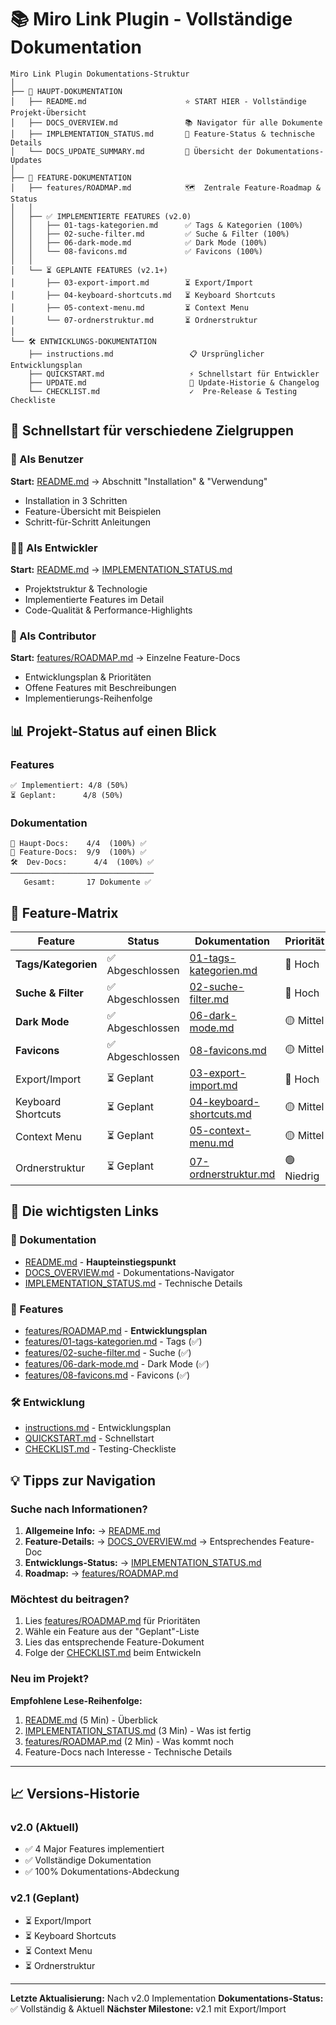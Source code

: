 # 📚 Miro Link Plugin - Vollständige Dokumentation

```
Miro Link Plugin Dokumentations-Struktur
│
├── 📖 HAUPT-DOKUMENTATION
│   ├── README.md                      ⭐ START HIER - Vollständige Projekt-Übersicht
│   ├── DOCS_OVERVIEW.md               📚 Navigator für alle Dokumente
│   ├── IMPLEMENTATION_STATUS.md       🎯 Feature-Status & technische Details
│   └── DOCS_UPDATE_SUMMARY.md         📝 Übersicht der Dokumentations-Updates
│
├── 🚀 FEATURE-DOKUMENTATION
│   ├── features/ROADMAP.md            🗺️  Zentrale Feature-Roadmap & Status
│   │
│   ├── ✅ IMPLEMENTIERTE FEATURES (v2.0)
│   │   ├── 01-tags-kategorien.md      ✅ Tags & Kategorien (100%)
│   │   ├── 02-suche-filter.md         ✅ Suche & Filter (100%)
│   │   ├── 06-dark-mode.md            ✅ Dark Mode (100%)
│   │   └── 08-favicons.md             ✅ Favicons (100%)
│   │
│   └── ⏳ GEPLANTE FEATURES (v2.1+)
│       ├── 03-export-import.md        ⏳ Export/Import
│       ├── 04-keyboard-shortcuts.md   ⏳ Keyboard Shortcuts
│       ├── 05-context-menu.md         ⏳ Context Menu
│       └── 07-ordnerstruktur.md       ⏳ Ordnerstruktur
│
└── 🛠️ ENTWICKLUNGS-DOKUMENTATION
    ├── instructions.md                 📋 Ursprünglicher Entwicklungsplan
    ├── QUICKSTART.md                   ⚡ Schnellstart für Entwickler
    ├── UPDATE.md                       📜 Update-Historie & Changelog
    └── CHECKLIST.md                    ✓  Pre-Release & Testing Checkliste
```

## 🎯 Schnellstart für verschiedene Zielgruppen

### 👤 Als Benutzer
**Start:** [README.md](README.md) → Abschnitt "Installation" & "Verwendung"
- Installation in 3 Schritten
- Feature-Übersicht mit Beispielen
- Schritt-für-Schritt Anleitungen

### 👨‍💻 Als Entwickler
**Start:** [README.md](README.md) → [IMPLEMENTATION_STATUS.md](IMPLEMENTATION_STATUS.md)
- Projektstruktur & Technologie
- Implementierte Features im Detail
- Code-Qualität & Performance-Highlights

### 🤝 Als Contributor
**Start:** [features/ROADMAP.md](features/ROADMAP.md) → Einzelne Feature-Docs
- Entwicklungsplan & Prioritäten
- Offene Features mit Beschreibungen
- Implementierungs-Reihenfolge

## 📊 Projekt-Status auf einen Blick

### Features
```
✅ Implementiert: 4/8 (50%)
⏳ Geplant:      4/8 (50%)
```

### Dokumentation
```
📖 Haupt-Docs:    4/4  (100%) ✅
🚀 Feature-Docs:  9/9  (100%) ✅
🛠️  Dev-Docs:      4/4  (100%) ✅
────────────────────────────────
   Gesamt:       17 Dokumente ✅
```

## 🎨 Feature-Matrix

| Feature | Status | Dokumentation | Priorität |
|---------|--------|---------------|-----------|
| **Tags/Kategorien** | ✅ Abgeschlossen | [01-tags-kategorien.md](features/01-tags-kategorien.md) | 🔴 Hoch |
| **Suche & Filter** | ✅ Abgeschlossen | [02-suche-filter.md](features/02-suche-filter.md) | 🔴 Hoch |
| **Dark Mode** | ✅ Abgeschlossen | [06-dark-mode.md](features/06-dark-mode.md) | 🟡 Mittel |
| **Favicons** | ✅ Abgeschlossen | [08-favicons.md](features/08-favicons.md) | 🟡 Mittel |
| Export/Import | ⏳ Geplant | [03-export-import.md](features/03-export-import.md) | 🔴 Hoch |
| Keyboard Shortcuts | ⏳ Geplant | [04-keyboard-shortcuts.md](features/04-keyboard-shortcuts.md) | 🟡 Mittel |
| Context Menu | ⏳ Geplant | [05-context-menu.md](features/05-context-menu.md) | 🟡 Mittel |
| Ordnerstruktur | ⏳ Geplant | [07-ordnerstruktur.md](features/07-ordnerstruktur.md) | 🟢 Niedrig |

## 🔗 Die wichtigsten Links

### 📖 Dokumentation
- [README.md](README.md) - **Haupteinstiegspunkt**
- [DOCS_OVERVIEW.md](DOCS_OVERVIEW.md) - Dokumentations-Navigator
- [IMPLEMENTATION_STATUS.md](IMPLEMENTATION_STATUS.md) - Technische Details

### 🚀 Features
- [features/ROADMAP.md](features/ROADMAP.md) - **Entwicklungsplan**
- [features/01-tags-kategorien.md](features/01-tags-kategorien.md) - Tags (✅)
- [features/02-suche-filter.md](features/02-suche-filter.md) - Suche (✅)
- [features/06-dark-mode.md](features/06-dark-mode.md) - Dark Mode (✅)
- [features/08-favicons.md](features/08-favicons.md) - Favicons (✅)

### 🛠️ Entwicklung
- [instructions.md](instructions.md) - Entwicklungsplan
- [QUICKSTART.md](QUICKSTART.md) - Schnellstart
- [CHECKLIST.md](CHECKLIST.md) - Testing-Checkliste

## 💡 Tipps zur Navigation

### Suche nach Informationen?
1. **Allgemeine Info:** → [README.md](README.md)
2. **Feature-Details:** → [DOCS_OVERVIEW.md](DOCS_OVERVIEW.md) → Entsprechendes Feature-Doc
3. **Entwicklungs-Status:** → [IMPLEMENTATION_STATUS.md](IMPLEMENTATION_STATUS.md)
4. **Roadmap:** → [features/ROADMAP.md](features/ROADMAP.md)

### Möchtest du beitragen?
1. Lies [features/ROADMAP.md](features/ROADMAP.md) für Prioritäten
2. Wähle ein Feature aus der "Geplant"-Liste
3. Lies das entsprechende Feature-Dokument
4. Folge der [CHECKLIST.md](CHECKLIST.md) beim Entwickeln

### Neu im Projekt?
**Empfohlene Lese-Reihenfolge:**
1. [README.md](README.md) (5 Min) - Überblick
2. [IMPLEMENTATION_STATUS.md](IMPLEMENTATION_STATUS.md) (3 Min) - Was ist fertig
3. [features/ROADMAP.md](features/ROADMAP.md) (2 Min) - Was kommt noch
4. Feature-Docs nach Interesse - Technische Details

---

## 📈 Versions-Historie

### v2.0 (Aktuell)
- ✅ 4 Major Features implementiert
- ✅ Vollständige Dokumentation
- ✅ 100% Dokumentations-Abdeckung

### v2.1 (Geplant)
- ⏳ Export/Import
- ⏳ Keyboard Shortcuts
- ⏳ Context Menu
- ⏳ Ordnerstruktur

---

**Letzte Aktualisierung:** Nach v2.0 Implementation
**Dokumentations-Status:** ✅ Vollständig & Aktuell
**Nächster Milestone:** v2.1 mit Export/Import

